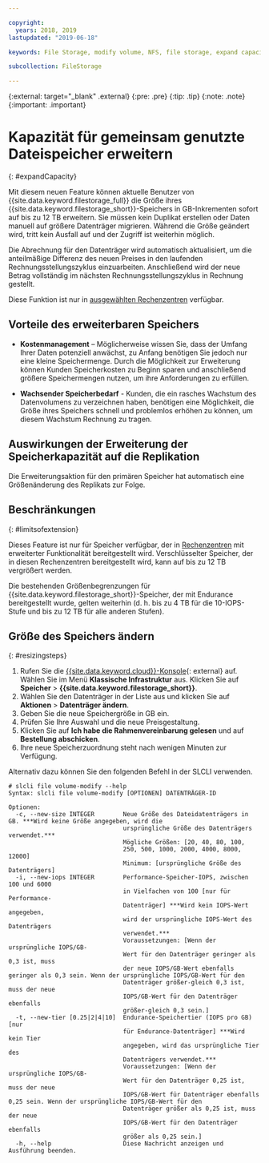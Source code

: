 ```yaml
---

copyright:
  years: 2018, 2019
lastupdated: "2019-06-18"

keywords: File Storage, modify volume, NFS, file storage, expand capacity

subcollection: FileStorage

---
```

{:external: target="_blank" .external}
{:pre: .pre}
{:tip: .tip}
{:note: .note}
{:important: .important}

# Kapazität für gemeinsam genutzte Dateispeicher erweitern
{: #expandCapacity}

Mit diesem neuen Feature können aktuelle Benutzer von {{site.data.keyword.filestorage_full}} die Größe ihres {{site.data.keyword.filestorage_short}}-Speichers in GB-Inkrementen sofort auf bis zu 12 TB erweitern. Sie müssen kein Duplikat erstellen oder Daten manuell auf größere Datenträger migrieren. Während die Größe geändert wird, tritt kein Ausfall auf und der Zugriff ist weiterhin möglich.

Die Abrechnung für den Datenträger wird automatisch aktualisiert, um die anteilmäßige Differenz des neuen Preises in den laufenden Rechnungsstellungszyklus einzuarbeiten. Anschließend wird der neue Betrag vollständig im nächsten Rechnungsstellungszyklus in Rechnung gestellt.

Diese Funktion ist nur in [ausgewählten Rechenzentren](/docs/infrastructure/FileStorage?topic=FileStorage-selectDC) verfügbar.

## Vorteile des erweiterbaren Speichers

- **Kostenmanagement** – Möglicherweise wissen Sie, dass der Umfang Ihrer Daten potenziell anwächst, zu Anfang benötigen Sie jedoch nur eine kleine Speichermenge. Durch die Möglichkeit zur Erweiterung können Kunden Speicherkosten zu Beginn sparen und anschließend größere Speichermengen nutzen, um ihre Anforderungen zu erfüllen.  

- **Wachsender Speicherbedarf** - Kunden, die ein rasches Wachstum des Datenvolumens zu verzeichnen haben, benötigen eine Möglichkeit, die Größe ihres Speichers schnell und problemlos erhöhen zu können, um diesem Wachstum Rechnung zu tragen.

## Auswirkungen der Erweiterung der Speicherkapazität auf die Replikation

Die Erweiterungsaktion für den primären Speicher hat automatisch eine Größenänderung des Replikats zur Folge.

## Beschränkungen
{: #limitsofextension}

Dieses Feature ist nur für Speicher verfügbar, der in [Rechenzentren](/docs/infrastructure/FileStorage?topic=FileStorage-selectDC) mit erweiterter Funktionalität bereitgestellt wird. Verschlüsselter Speicher, der in diesen Rechenzentren bereitgestellt wird, kann auf bis zu 12 TB vergrößert werden.

Die bestehenden Größenbegrenzungen für {{site.data.keyword.filestorage_short}}-Speicher, der mit Endurance bereitgestellt wurde, gelten weiterhin (d. h. bis zu 4 TB für die 10-IOPS-Stufe und bis zu 12 TB für alle anderen Stufen).

## Größe des Speichers ändern
{: #resizingsteps}

1. Rufen Sie die [{{site.data.keyword.cloud}}-Konsole](https://{DomainName}/){: external} auf. Wählen Sie im Menü **Klassische Infrastruktur** aus. Klicken Sie auf **Speicher** > **{{site.data.keyword.filestorage_short}}**.
2. Wählen Sie den Datenträger in der Liste aus und klicken Sie auf **Aktionen** > **Datenträger ändern**.
3. Geben Sie die neue Speichergröße in GB ein.
4. Prüfen Sie Ihre Auswahl und die neue Preisgestaltung.
5. Klicken Sie auf **Ich habe die Rahmenvereinbarung gelesen** und auf **Bestellung abschicken**.
6. Ihre neue Speicherzuordnung steht nach wenigen Minuten zur Verfügung.

Alternativ dazu können Sie den folgenden Befehl in der SLCLI verwenden.
```
# slcli file volume-modify --help
Syntax: slcli file volume-modify [OPTIONEN] DATENTRÄGER-ID

Optionen:
  -c, --new-size INTEGER        Neue Größe des Dateidatenträgers in GB. ***Wird keine Größe angegeben, wird die
                                ursprüngliche Größe des Datenträgers verwendet.***
                                Mögliche Größen: [20, 40, 80, 100,
                                250, 500, 1000, 2000, 4000, 8000, 12000]
                                Minimum: [ursprüngliche Größe des Datenträgers]
  -i, --new-iops INTEGER        Performance-Speicher-IOPS, zwischen 100 und 6000
                                in Vielfachen von 100 [nur für Performance-
                                Datenträger] ***Wird kein IOPS-Wert angegeben,
                                wird der ursprüngliche IOPS-Wert des Datenträgers
                                verwendet.***
                                Voraussetzungen: [Wenn der ursprüngliche IOPS/GB-
                                Wert für den Datenträger geringer als 0,3 ist, muss
                                der neue IOPS/GB-Wert ebenfalls geringer als 0,3 sein. Wenn der ursprüngliche IOPS/GB-Wert für den
                                Datenträger größer-gleich 0,3 ist, muss der neue
                                IOPS/GB-Wert für den Datenträger ebenfalls
                                größer-gleich 0,3 sein.]
  -t, --new-tier [0.25|2|4|10]  Endurance-Speichertier (IOPS pro GB) [nur
                                für Endurance-Datenträger] ***Wird kein Tier
                                angegeben, wird das ursprüngliche Tier des
                                Datenträgers verwendet.***
                                Voraussetzungen: [Wenn der ursprüngliche IOPS/GB-
                                Wert für den Datenträger 0,25 ist, muss der neue
                                IOPS/GB-Wert für Datenträger ebenfalls 0,25 sein. Wenn der ursprüngliche IOPS/GB-Wert für den
                                Datenträger größer als 0,25 ist, muss der neue
                                IOPS/GB-Wert für den Datenträger ebenfalls
                                größer als 0,25 sein.]
  -h, --help                    Diese Nachricht anzeigen und Ausführung beenden.
```
